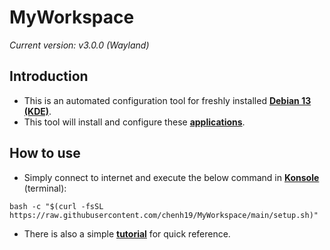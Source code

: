 # MyWorkspace
*Current version: v3.0.0 (Wayland)*  

## Introduction

- This is an automated configuration tool for freshly installed [**Debian 13 (KDE)**](https://cdimage.debian.org/debian-cd/current-live/amd64/iso-hybrid/).
- This tool will install and configure these [**applications**](https://github.com/chenh19/MyWorkspace/blob/main/list.md).

## How to use

- Simply connect to internet and execute the below command in [**Konsole**](https://konsole.kde.org/) (terminal): 
```
bash -c "$(curl -fsSL https://raw.githubusercontent.com/chenh19/MyWorkspace/main/setup.sh)"
```
- There is also a simple [**tutorial**](https://chenh19.github.io/MyWorkspace/) for quick reference.
